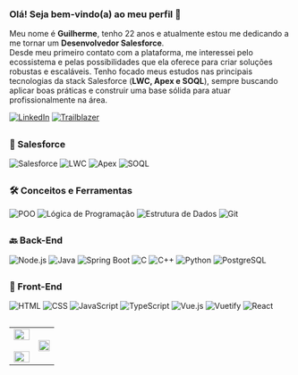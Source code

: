 ### Olá! Seja bem-vindo(a) ao meu perfil 👋

Meu nome é **Guilherme**, tenho 22 anos e atualmente estou me dedicando a me tornar um **Desenvolvedor Salesforce**.  
Desde meu primeiro contato com a plataforma, me interessei pelo ecossistema e pelas possibilidades que ela oferece para criar soluções robustas e escaláveis. Tenho focado meus estudos nas principais tecnologias da stack Salesforce (**LWC, Apex e SOQL**), sempre buscando aplicar boas práticas e construir uma base sólida para atuar profissionalmente na área.

[![LinkedIn](https://img.shields.io/badge/LinkedIn-guilhermescdev-0077B5?style=for-the-badge&logo=linkedin&logoColor=white)](https://www.linkedin.com/in/guilhermescdev/)
[![Trailblazer](https://img.shields.io/badge/Trailblazer-guilhermescdev-00A1E0?style=for-the-badge&logo=salesforce&logoColor=white)](https://www.salesforce.com/trailblazer/guilhermescdev)

##

### 🧠 Salesforce
![Salesforce](https://img.shields.io/badge/Salesforce-00A1E0?style=for-the-badge&logo=salesforce&logoColor=white)
![LWC](https://img.shields.io/badge/LWC-0096D6?style=for-the-badge&logo=lightning&logoColor=white)
![Apex](https://img.shields.io/badge/Apex-00A1E0?style=for-the-badge&logo=salesforce&logoColor=white)
![SOQL](https://img.shields.io/badge/SOQL-00A1E0?style=for-the-badge&logo=database&logoColor=white)

##

### 🛠️ Conceitos e Ferramentas  
![POO](https://img.shields.io/badge/POO-303030?style=for-the-badge&logo=codeforces&logoColor=white)
![Lógica de Programação](https://img.shields.io/badge/Lógica%20de%20Programação-000000?style=for-the-badge&logo=codewars&logoColor=white)
![Estrutura de Dados](https://img.shields.io/badge/Estrutura%20de%20Dados-00599C?style=for-the-badge&logo=data&logoColor=white)
![Git](https://img.shields.io/badge/Git-F05032?style=for-the-badge&logo=git&logoColor=white)

##

### 🔙 Back-End  
![Node.js](https://img.shields.io/badge/Node.js-339933?style=for-the-badge&logo=nodedotjs&logoColor=white)
![Java](https://img.shields.io/badge/Java-ED8B00?style=for-the-badge&logo=java&logoColor=white)
![Spring Boot](https://img.shields.io/badge/Spring%20Boot-6DB33F?style=for-the-badge&logo=springboot&logoColor=white)
![C](https://img.shields.io/badge/C-A8B9CC?style=for-the-badge&logo=c&logoColor=white)
![C++](https://img.shields.io/badge/C%2B%2B-00599C?style=for-the-badge&logo=c%2B%2B&logoColor=white)
![Python](https://img.shields.io/badge/Python-3776AB?style=for-the-badge&logo=python&logoColor=white)
![PostgreSQL](https://img.shields.io/badge/PostgreSQL-336791?style=for-the-badge&logo=postgresql&logoColor=white)

##

### 🎨 Front-End  
![HTML](https://img.shields.io/badge/HTML5-E34F26?style=for-the-badge&logo=html5&logoColor=white)
![CSS](https://img.shields.io/badge/CSS3-1572B6?style=for-the-badge&logo=css3&logoColor=white)
![JavaScript](https://img.shields.io/badge/JavaScript-F7DF1E?style=for-the-badge&logo=javascript&logoColor=black)
![TypeScript](https://img.shields.io/badge/TypeScript-007ACC?style=for-the-badge&logo=typescript&logoColor=white)
![Vue.js](https://img.shields.io/badge/Vue.js-35495E?style=for-the-badge&logo=vue.js&logoColor=4FC08D)
![Vuetify](https://img.shields.io/badge/Vuetify-1867C0?style=for-the-badge&logo=vuetify&logoColor=white)
![React](https://img.shields.io/badge/React-20232A?style=for-the-badge&logo=react&logoColor=61DAFB)

##

<table align="center">
  <tr>
    <td width="55%" align="center">
      <picture>
        <source media="(prefers-color-scheme: dark)" srcset="https://github-readme-stats.vercel.app/api?username=Guilhermedsc&theme=algolia&bg_color=ffffff00&hide_border=true&show_icons=true&count_private=true&layout=compact&locale=pt-br"/>
        <img src="https://github-readme-stats.vercel.app/api?username=Guilhermedsc&bg_color=ffffff00&hide_border=true&show_icons=true&count_private=true&layout=compact&locale=pt-br" alt="" align="center" width="100%" />
      </picture>
      <br></br>
      <picture>
        <source media="(prefers-color-scheme: dark)" srcset="https://github-readme-streak-stats.herokuapp.com/?user=Guilhermedsc&theme=algolia&background=ffffff00&hide_border=true&no-frame=true&locale=pt-br" />
        <img src="https://github-readme-streak-stats.herokuapp.com/?user=Guilhermedsc&background=ffffff00&hide_border=true&no-frame=true&locale=pt-br" alt="" align="center" width="100%" />
      </picture>
    </td>
    <td align="center">
      <picture>
        <source media="(prefers-color-scheme: dark)" srcset="https://github-readme-stats.anuraghazra1.vercel.app/api/top-langs?username=Guilhermedsc&theme=algolia&bg_color=ffffff00&hide_border=true&no-frame=true&langs_count=6&locale=pt-br" />
        <img src="https://github-readme-stats.anuraghazra1.vercel.app/api/top-langs?username=Guilhermedsc&bg_color=ffffff00&hide_border=true&no-frame=true&langs_count=6&locale=pt-br" alt="" align="center" width="100%"/>
      </picture>
    </td>
  </tr>
</table>
